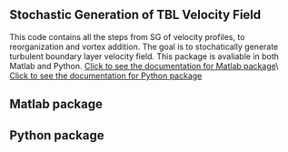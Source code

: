 ## Stochastic Generation of TBL Velocity Field
This code contains all the steps from SG of velocity profiles, to reorganization and vortex addition.
The goal is to stochatically generate turbulent boundary layer velocity field.
This package is avaliable in both Matlab and Python. 
[Click to see the documentation for Matlab package](#matlab-package)\\
[Click to see the documentation for Python package](#python-package)

## Matlab package



## Python package
